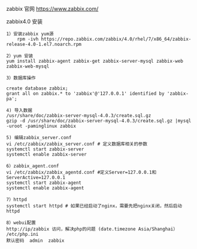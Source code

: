 zabbix 官网  https://www.zabbix.com/

zabbix4.0 安装

	1）安装zabbix yum源
        rpm -ivh https://repo.zabbix.com/zabbix/4.0/rhel/7/x86_64/zabbix-release-4.0-1.el7.noarch.rpm

	2）yum 安装
	yum install zabbix-agent zabbix-get zabbix-server-mysql zabbix-web zabbix-web-mysql

	3）数据库操作

	create database zabbix;
	grant all on zabbix.* to 'zabbix'@'127.0.0.1' identified by 'zabbix-pa';

	4) 导入数据
	/usr/share/doc/zabbix-server-mysql-4.0.3/create.sql.gz 
	gzip -d /usr/share/doc/zabbix-server-mysql-4.0.3/create.sql.gz |mysql -uroot -paminglinux zabbix

	5) 编辑zabbix_server.conf
	vi /etc/zabbix/zabbix_server.conf # 定义数据库相关的参数
	systemctl start zabbix-server
	systemctl enable zabbix-server

	6）zabbix_agent.conf
	vi /etc/zabbix/zabbix_agentd.conf #定义Server=127.0.0.1和 ServerActive=127.0.0.1
	systemctl start zabbix-agent
	systemctl enable zabbix-agent

	7）httpd
	systemctl start httpd # 如果已经启动了nginx，需要先把nginx关闭，然后启动httpd
	
	8）webui配置
	http://ip/zabbix 访问，解决php的问题 (date.timezone Asia/Shanghai） /etc/php.ini
	默认密码  admin  zabbix


	

